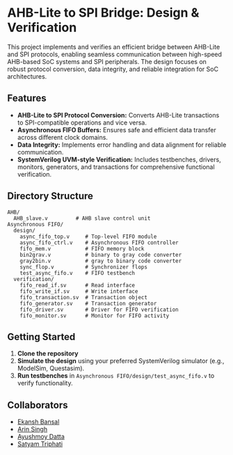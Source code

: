 # AHB-Lite to SPI Bridge: Design & Verification

This project implements and verifies an efficient bridge between AHB-Lite and SPI protocols, enabling seamless communication between high-speed AHB-based SoC systems and SPI peripherals. The design focuses on robust protocol conversion, data integrity, and reliable integration for SoC architectures.

## Features

- **AHB-Lite to SPI Protocol Conversion:** Converts AHB-Lite transactions to SPI-compatible operations and vice versa.
- **Asynchronous FIFO Buffers:** Ensures safe and efficient data transfer across different clock domains.
- **Data Integrity:** Implements error handling and data alignment for reliable communication.
- **SystemVerilog UVM-style Verification:** Includes testbenches, drivers, monitors, generators, and transactions for comprehensive functional verification.

## Directory Structure

```
AHB/
  AHB_slave.v         # AHB slave control unit
Asynchronous FIFO/
  design/
    async_fifo_top.v     # Top-level FIFO module
    async_fifo_ctrl.v    # Asynchronous FIFO controller
    fifo_mem.v           # FIFO memory block
    bin2grav.v           # binary to gray code converter
    gray2bin.v           # gray to binary code converter
    sync_flop.v          # Synchronizer flops
    test_async_fifo.v    # FIFO testbench
  verification/
    fifo_read_if.sv      # Read interface
    fifo_write_if.sv     # Write interface
    fifo_transaction.sv  # Transaction object
    fifo_generator.sv    # Transaction generator
    fifo_driver.sv       # Driver for FIFO verification
    fifo_monitor.sv      # Monitor for FIFO activity
```

## Getting Started

1. **Clone the repository**
2. **Simulate the design** using your preferred SystemVerilog simulator (e.g., ModelSim, Questasim).
3. **Run testbenches** in `Asynchronous FIFO/design/test_async_fifo.v` to verify functionality.

## Collaborators

- [Ekansh Bansal](https://github.com/ekb0412)
- [Arin Singh](https://github.com/Arin2808)
- [Ayushmoy Datta](https://github.com/aushmoy)
- [Satyam Triphati](https://github.com/SatyamTripathi13)

